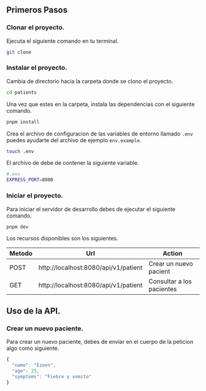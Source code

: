 ## Primeros Pasos

### Clonar el proyecto.

Ejecuta el siguiente comando en tu terminal.

```bash
git clone
```

### Instalar el proyecto.

Cambia de directorio hacia la carpeta donde se clono el proyecto.

```bash
cd patients
```

Una vez que estes en la carpeta, instala las dependencias con el siguiente comando.

```bash
pnpm install
```

Crea el archivo de configuracion de las variables de entorno llamado `.env` puedes ayudarte del archivo de ejemplo `env.example`.

```bash
touch .env
```

El archivo de debe de contener la siguiente variable.

```bash
#.env
EXPRESS_PORT=8080
```

### Iniciar el proyecto.

Para iniciar el servidor de desarrollo debes de ejecutar el siguiente comando.

```bash
pnpm dev
```

Los recursos disponibles son los siguientes.

| Metodo | Url                                  | Action                    |
| ------ | ------------------------------------ | ------------------------- |
| POST   | http://localhost:8080/api/v1/patient | Crear un nuevo pacient    |
| GET    | http://localhost:8080/api/v1/patient | Consultar a los pacientes |

## Uso de la API.

### Crear un nuevo paciente.

Para crear un nuevo paciente, debes de enviar en el cuerpo de la peticion algo como siguiente.

```js
{
  "name": "Ezeen",
  "age": 25,
  "symptoms": "Fiebre y vomito"
}
```

